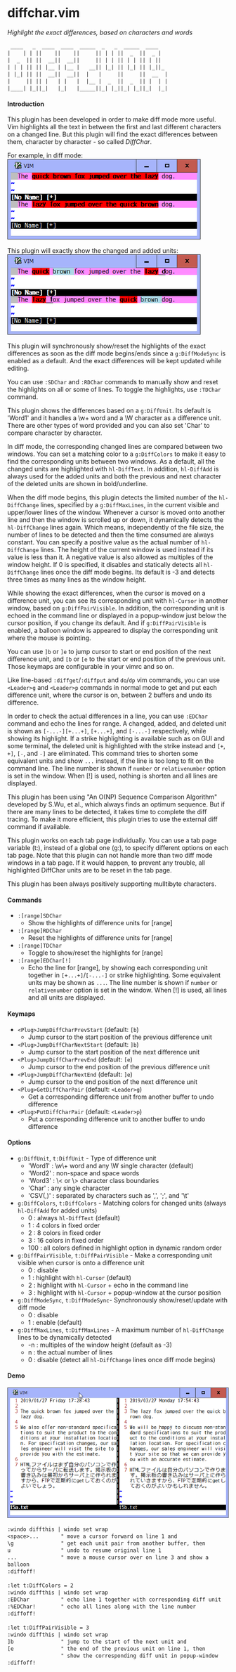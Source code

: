# diffchar.vim
*Highlight the exact differences, based on characters and words*
```
 ____   _  ____  ____  _____  _   _  _____  ____   
|    | | ||    ||    ||     || | | ||  _  ||  _ |  
|  _  || ||  __||  __||     || | | || | | || | ||  
| | | || || |__ | |__ |   __|| |_| || |_| || |_||_ 
| |_| || ||  __||  __||  |   |     ||     ||  __  |
|     || || |   | |   |  |__ |  _  ||  _  || |  | |
|____| |_||_|   |_|   |_____||_| |_||_| |_||_|  |_|
```

#### Introduction

This plugin has been developed in order to make diff mode more useful. Vim
highlights all the text in between the first and last different characters on
a changed line. But this plugin will find the exact differences between them,
character by character - so called *DiffChar*.

For example, in diff mode:  
![example1](example1.png)

This plugin will exactly show the changed and added units:  
![example2](example2.png)

This plugin will synchronously show/reset the highlights of the exact
differences as soon as the diff mode begins/ends since a `g:DiffModeSync` is
enabled as a default. And the exact differences will be kept updated while
editing.

You can use `:SDChar` and `:RDChar` commands to manually show and reset the
highlights on all or some of lines. To toggle the highlights, use `:TDChar` 
command.

This plugin shows the differences based on a `g:DiffUnit`. Its default is
'Word1' and it handles a \w\+ word and a \W character as a difference unit.
There are other types of word provided and you can also set 'Char' to compare
character by character.

In diff mode, the corresponding changed lines are compared between two
windows. You can set a matching color to a `g:DiffColors` to make it easy to
find the corresponding units between two windows. As a default, all the
changed units are highlighted with `hl-DiffText`. In addition, `hl-DiffAdd` is
always used for the added units and both the previous and next character of
the deleted units are shown in bold/underline.

When the diff mode begins, this plugin detects the limited number of the
`hl-DiffChange` lines, specified by a `g:DiffMaxLines`, in the current visible
and upper/lower lines of the window. Whenever a cursor is moved onto another
line and then the window is scrolled up or down, it dynamically detects the
`hl-DiffChange` lines again. Which means, independently of the file size, the
number of lines to be detected and then the time consumed are always constant.
You can specify a positive value as the actual number of `hl-DiffChange`
lines. The height of the current window is used instead if its value is less
than it. A negative value is also allowed as multiples of the window height.
If 0 is specified, it disables and statically detects all `hl-DiffChange`
lines once the diff mode begins. Its default is -3 and detects three times as
many lines as the window height.

While showing the exact differences, when the cursor is moved on a difference
unit, you can see its corresponding unit with `hl-Cursor` in another window,
based on `g:DiffPairVisible`. In addition, the corresponding unit is echoed in
the command line or displayed in a popup-window just below the cursor
position, if you change its default. And if `g:DiffPairVisible` is enabled, a
balloon window is appeared to display the corresponding unit where the mouse
is pointing.

You can use `]b` or `]e` to jump cursor to start or end position of the next
difference unit, and `[b` or `[e` to the start or end position of the previous
unit. Those keymaps are configurable in your vimrc and so on.

Like line-based `:diffget`/`:diffput` and `do`/`dp` vim commands, you can use
`<Leader>g` and `<Leader>p` commands in normal mode to get and put each
difference unit, where the cursor is on, between 2 buffers and undo its
difference.

In order to check the actual differences in a line, you can use `:EDChar`
command and echo the lines for range. A changed, added, and deleted unit is
shown as `[-...-][+...+]`, `[+...+]`, and `[-...-]` respectively, while showing its
highlight. If a strike highlighting is available such as on GUI and some
terminal, the deleted unit is highlighted with the strike instead and `[+`, `+]`,
`[-`, and `-]` are eliminated. This command tries to shorten some equivalent units
and show `...` instead, if the line is too long to fit on the command line.
The line number is shown if `number` or `relativenumber` option is set in the
window. When [!] is used, nothing is shorten and all lines are displayed.

This plugin has been using "An O(NP) Sequence Comparison Algorithm" developed
by S.Wu, et al., which always finds an optimum sequence. But if there are many
lines to be detected, it takes time to complete the diff tracing. To make it
more efficient, this plugin tries to use the external diff command if
available.

This plugin works on each tab page individually. You can use a tab page
variable (t:), instead of a global one (g:), to specify different options on
each tab page. Note that this plugin can not handle more than two diff mode
windows in a tab page. If it would happen, to prevent any trouble, all
highlighted DiffChar units are to be reset in the tab page.

This plugin has been always positively supporting mulltibyte characters.

#### Commands

* `:[range]SDChar`
  * Show the highlights of difference units for [range]
* `:[range]RDChar`
  * Reset the highlights of difference units for [range]
* `:[range]TDChar`
  * Toggle to show/reset the highlights for [range]
* `:[range]EDChar[!]`
  * Echo the line for [range], by showing each corresponding unit together
    in `[+...+]`/`[-...-]` or strike highlighting. Some equivalent units may be
    shown as `...`. The line number is shown if `number` or `relativenumber`
    option is set in the window. When [!] is used, all lines and all units
    are displayed.

#### Keymaps

* `<Plug>JumpDiffCharPrevStart` (default: `[b`)
  * Jump cursor to the start position of the previous difference unit
* `<Plug>JumpDiffCharNextStart` (default: `]b`)
  * Jump cursor to the start position of the next difference unit
* `<Plug>JumpDiffCharPrevEnd` (default: `[e`)
  * Jump cursor to the end position of the previous difference unit
* `<Plug>JumpDiffCharNextEnd` (default: `]e`)
  * Jump cursor to the end position of the next difference unit
* `<Plug>GetDiffCharPair` (default: `<Leader>g`)
  * Get a corresponding difference unit from another buffer to undo difference
* `<Plug>PutDiffCharPair` (default: `<Leader>p`)
  * Put a corresponding difference unit to another buffer to undo difference

#### Options

* `g:DiffUnit`, `t:DiffUnit` - Type of difference unit
  * 'Word1'  : \w\\+ word and any \W single character (default)
  * 'Word2'  : non-space and space words
  * 'Word3'  : \\< or \\> character class boundaries
  * 'Char'   : any single character
  * 'CSV(,)' : separated by characters such as ',', ';', and '\t'
* `g:DiffColors`, `t:DiffColors` - Matching colors for changed units (always `hl-DiffAdd` for added units)
  * 0   : always `hl-DiffText` (default)
  * 1   : 4 colors in fixed order
  * 2   : 8 colors in fixed order
  * 3   : 16 colors in fixed order
  * 100 : all colors defined in highlight option in dynamic random order
* `g:DiffPairVisible`, `t:DiffPairVisible` - Make a corresponding unit visible when cursor is onto a difference unit
  * 0 : disable
  * 1 : highlight with `hl-Cursor` (default)
  * 2 : highlight with `hl-Cursor` + echo in the command line
  * 3 : highlight with `hl-Cursor` + popup-window at the cursor position
* `g:DiffModeSync`, `t:DiffModeSync`- Synchronously show/reset/update with diff mode
  * 0 : disable
  * 1 : enable (default)
* `g:DiffMaxLines`, `t:DiffMaxLines` - A maximum number of `hl-DiffChange` lines to be dynamically detected
  * -n : multiples of the window height (default as -3)
  * n  : the actual number of lines
  * 0  : disable (detect all `hl-DiffChange` lines once diff mode begins)

#### Demo

![demo](demo.gif)
```viml
:windo diffthis | windo set wrap
<space>...       " move a cursor forward on line 1 and
\g               " get each unit pair from another buffer, then
u                " undo to resume original line 1
...              " move a mouse cursor over on line 3 and show a balloon
:diffoff!

:let t:DiffColors = 2
:windo diffthis | windo set wrap
:EDChar          " echo line 1 together with corresponding diff unit
:%EDChar!        " echo all lines along with the line number
:diffoff!

:let t:DiffPairVisible = 3
:windo diffthis | windo set wrap
]b               " jump to the start of the next unit and
[e               " the end of the previous unit on line 1, then
                 " show the corresponding diff unit in popup-window
:diffoff!
```
